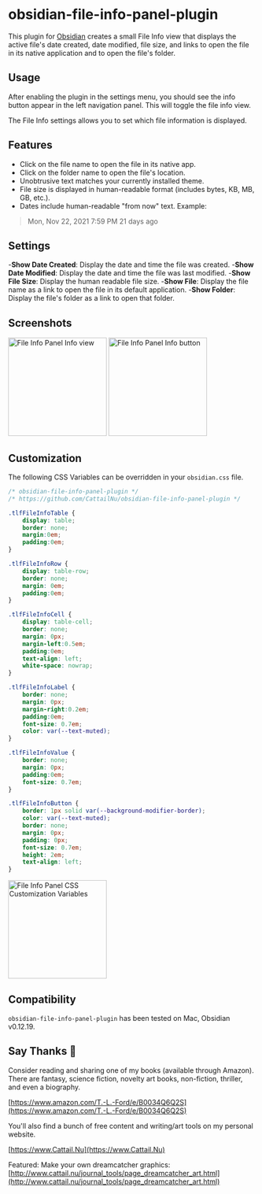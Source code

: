 # obsidian-file-info-panel-plugin

This plugin for [Obsidian](https://obsidian.md/) creates a small File Info view that displays the active file's date created, date modified, file size, and links to open the file in its native application and to open the file's folder.

## Usage

After enabling the plugin in the settings menu, you should see the info button appear in the left navigation panel.  This will toggle the file info view.

The File Info settings allows you to set which file information is displayed.

## Features

- Click on the file name to open the file in its native app.
- Click on the folder name to open the file's location.
- Unobtrusive text matches your currently installed theme.
- File size is displayed in human-readable format (includes bytes, KB, MB, GB, etc.).
- Dates include human-readable "from now" text.  Example:

> Mon, Nov 22, 2021 7:59 PM
> 21 days ago

## Settings

-**Show Date Created**: Display the date and time the file was created.
-**Show Date Modified**: Display the date and time the file was last modified.
-**Show File Size**: Display the human readable file size.
-**Show File**: Display the file name as a link to open the file in its default application.
-**Show Folder**: Display the file's folder as a link to open that folder.

## Screenshots

<img src="https://cattail.nu/obsidian/panel_screenshot.png" alt="File Info Panel Info view" width="200">

<img src="https://cattail.nu/obsidian/sidebar_icon_screenshot.png" alt="File Info Panel Info button" width="200">

## Customization

The following CSS Variables can be overridden in your `obsidian.css` file.

```css
/* obsidian-file-info-panel-plugin */
/* https://github.com/CattailNu/obsidian-file-info-panel-plugin */

.tlfFileInfoTable {
	display: table;
	border: none;
	margin:0em;
	padding:0em;
}

.tlfFileInfoRow {
	display: table-row;
	border: none;
	margin: 0em;
	padding:0em;
}

.tlfFileInfoCell {
	display: table-cell;
	border: none;
	margin: 0px;
	margin-left:0.5em;
	padding:0em;
	text-align: left;
	white-space: nowrap;
}

.tlfFileInfoLabel {
	border: none;
	margin: 0px;
	margin-right:0.2em;
	padding:0em;
	font-size: 0.7em;
	color: var(--text-muted);
}

.tlfFileInfoValue {
	border: none;
	margin: 0px;
	padding:0em;
	font-size: 0.7em;
}

.tlfFileInfoButton {
	border: 1px solid var(--background-modifier-border);
	color: var(--text-muted);
	border: none;
	margin: 0px;
	padding: 0px;
	font-size: 0.7em;
	height: 2em;
	text-align: left;
}
```

<img src="https://cattail.nu/obsidian/css_customization_variables.png" alt="File Info Panel CSS Customization Variables" width="200">

## Compatibility

`obsidian-file-info-panel-plugin` has been tested on Mac, Obsidian v0.12.19.

## Say Thanks 🙏

Consider reading and sharing one of my books (available through Amazon).  There are fantasy, science fiction, novelty art books, non-fiction, thriller, and even a biography.

[https://www.amazon.com/T.-L.-Ford/e/B0034Q6Q2S](https://www.amazon.com/T.-L.-Ford/e/B0034Q6Q2S)

You'll also find a bunch of free content and writing/art tools on my personal website.

[https://www.Cattail.Nu](https://www.Cattail.Nu)

Featured: Make your own dreamcatcher graphics:
[http://www.cattail.nu/journal_tools/page_dreamcatcher_art.html](http://www.cattail.nu/journal_tools/page_dreamcatcher_art.html)
